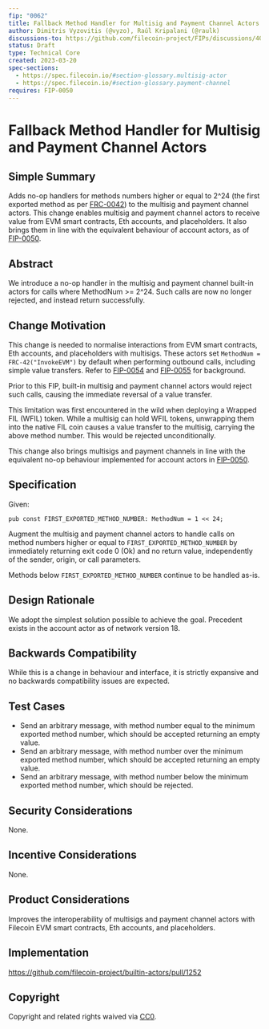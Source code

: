```yaml
---
fip: "0062"
title: Fallback Method Handler for Multisig and Payment Channel Actors
author: Dimitris Vyzovitis (@vyzo), Raúl Kripalani (@raulk)
discussions-to: https://github.com/filecoin-project/FIPs/discussions/401
status: Draft
type: Technical Core
created: 2023-03-20
spec-sections:
  - https://spec.filecoin.io/#section-glossary.multisig-actor
  - https://spec.filecoin.io/#section-glossary.payment-channel
requires: FIP-0050
---
```


# Fallback Method Handler for Multisig and Payment Channel Actors

## Simple Summary

Adds no-op handlers for methods numbers higher or equal to 2^24 (the first exported method as per [FRC-0042]) to the multisig and payment channel actors.
This change enables multisig and payment channel actors to receive value from EVM smart contracts, Eth accounts, and placeholders.
It also brings them in line with the equivalent behaviour of account actors, as of [FIP-0050].

## Abstract

We introduce a no-op handler in the multisig and payment channel built-in actors for calls where MethodNum >= 2^24.
Such calls are now no longer rejected, and instead return successfully.

## Change Motivation

This change is needed to normalise interactions from EVM smart contracts, Eth accounts, and placeholders with multisigs.
These actors set `MethodNum = FRC-42("InvokeEVM")` by default when performing outbound calls, including simple value transfers.
Refer to [FIP-0054] and [FIP-0055] for background.

Prior to this FIP, built-in multisig and payment channel actors would reject such calls, causing the immediate reversal of a value transfer.

This limitation was first encountered in the wild when deploying a Wrapped FIL (WFIL) token.
While a multisig can hold WFIL tokens, unwrapping them into the native FIL coin causes a value transfer to the multisig, carrying the above method number.
This would be rejected unconditionally.

This change also brings multisigs and payment channels in line with the equivalent no-op behaviour implemented for account actors in [FIP-0050].

## Specification

Given:

```
pub const FIRST_EXPORTED_METHOD_NUMBER: MethodNum = 1 << 24;
```

Augment the multisig and payment channel actors to handle calls on method numbers higher or equal to `FIRST_EXPORTED_METHOD_NUMBER` by immediately returning exit code 0 (Ok) and no return value, independently of the sender, origin, or call parameters.

Methods below `FIRST_EXPORTED_METHOD_NUMBER` continue to be handled as-is.

## Design Rationale

We adopt the simplest solution possible to achieve the goal.
Precedent exists in the account actor as of network version 18.

## Backwards Compatibility

While this is a change in behaviour and interface, it is strictly expansive and no backwards compatibility issues are expected.

## Test Cases

- Send an arbitrary message, with method number equal to the minimum exported method number, which should be accepted returning an empty value.
- Send an arbitrary message, with method number over the minimum exported method number, which should be accepted returning an empty value.
- Send an arbitrary message, with method number below the minimum exported method number, which should be rejected.

## Security Considerations

None.

## Incentive Considerations

None.

## Product Considerations

Improves the interoperability of multisigs and payment channel actors with Filecoin EVM smart contracts, Eth accounts, and placeholders.

## Implementation

https://github.com/filecoin-project/builtin-actors/pull/1252

## Copyright

Copyright and related rights waived via [CC0](https://creativecommons.org/publicdomain/zero/1.0/).

[FIP-0050]: https://github.com/filecoin-project/FIPs/blob/master/FIPS/fip-0050.md
[FIP-0054]: https://github.com/filecoin-project/FIPs/blob/master/FIPS/fip-0054.md
[FIP-0055]: https://github.com/filecoin-project/FIPs/blob/master/FIPS/fip-0055.md
[FRC-0042]: https://github.com/filecoin-project/FIPs/blob/master/FRCs/frc-0042.md